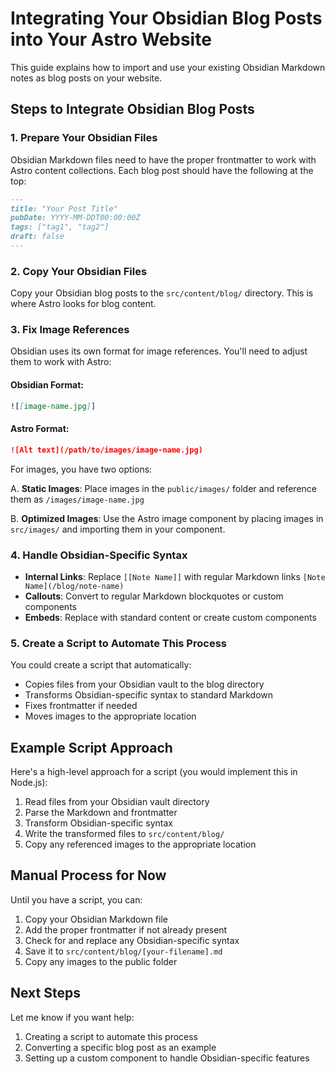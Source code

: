 # Integrating Your Obsidian Blog Posts into Your Astro Website

This guide explains how to import and use your existing Obsidian Markdown notes as blog posts on your website.

## Steps to Integrate Obsidian Blog Posts

### 1. Prepare Your Obsidian Files

Obsidian Markdown files need to have the proper frontmatter to work with Astro content collections. Each blog post should have the following at the top:

```md
---
title: "Your Post Title"
pubDate: YYYY-MM-DDT00:00:00Z
tags: ["tag1", "tag2"]
draft: false
---
```

### 2. Copy Your Obsidian Files

Copy your Obsidian blog posts to the `src/content/blog/` directory. This is where Astro looks for blog content.

### 3. Fix Image References

Obsidian uses its own format for image references. You'll need to adjust them to work with Astro:

#### Obsidian Format:
```md
![[image-name.jpg]]
```

#### Astro Format:
```md
![Alt text](/path/to/images/image-name.jpg)
```

For images, you have two options:

A. **Static Images**: Place images in the `public/images/` folder and reference them as `/images/image-name.jpg`

B. **Optimized Images**: Use the Astro image component by placing images in `src/images/` and importing them in your component.

### 4. Handle Obsidian-Specific Syntax

- **Internal Links**: Replace `[[Note Name]]` with regular Markdown links `[Note Name](/blog/note-name)`
- **Callouts**: Convert to regular Markdown blockquotes or custom components
- **Embeds**: Replace with standard content or create custom components

### 5. Create a Script to Automate This Process

You could create a script that automatically:
- Copies files from your Obsidian vault to the blog directory
- Transforms Obsidian-specific syntax to standard Markdown
- Fixes frontmatter if needed
- Moves images to the appropriate location

## Example Script Approach

Here's a high-level approach for a script (you would implement this in Node.js):

1. Read files from your Obsidian vault directory
2. Parse the Markdown and frontmatter
3. Transform Obsidian-specific syntax
4. Write the transformed files to `src/content/blog/`
5. Copy any referenced images to the appropriate location

## Manual Process for Now

Until you have a script, you can:

1. Copy your Obsidian Markdown file
2. Add the proper frontmatter if not already present
3. Check for and replace any Obsidian-specific syntax
4. Save it to `src/content/blog/[your-filename].md`
5. Copy any images to the public folder

## Next Steps

Let me know if you want help:
1. Creating a script to automate this process
2. Converting a specific blog post as an example
3. Setting up a custom component to handle Obsidian-specific features 